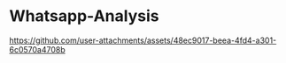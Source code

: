 # Whatsapp-Analysis

https://github.com/user-attachments/assets/48ec9017-beea-4fd4-a301-6c0570a4708b

